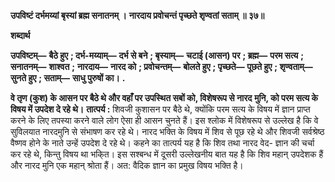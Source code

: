 **उपविष्टं दर्भमय्यां बृस्यां ब्रह्म सनातनम् ।** **नारदाय प्रवोचन्तं पृच्छते शृण्वतां सताम् ॥ ३७॥** 

**शब्दार्थ** 

**उपविष्टम्—** **बैठे हुए** **; दर्भ-मय्याम्—** **दर्भ से बने** **; बृस्याम्—** **चटाई (आसन) पर** **; ब्रह्म—** **परम सत्य** **; सनातनम्—** **शाश्वत** **;** **नारदाय—** **नारद को** **; प्रवोचन्तम्—** **बोलते हुए** **; पृच्छते—** **पूछते हुए** **; शृण्वताम्—** **सुनते हुए** **; सताम्—** **साधु पुरुषों का।** **.** 

**वे तृण (कुश) के आसन पर बैठे थे और वहाँ पर उपस्थित सबों को, विशेषरूप से नारद** **मुनि, को परम सत्य के विषय में उपदेश दे रहे थे।** **तात्पर्य :** शिवजी कुशासन पर बैठे थे, क्योंकि परम सत्य के विषय में ज्ञान प्राप्त करने के लिए तपस्या करने वाले लोग ऐसा ही आसन चुनते हैं। इस श्लोक में विशेषरूप से उल्लेख है कि वे सुविलयात नारदमुनि से संभाषण कर रहे थे। नारद भक्ति के विषय में शिव से पूछ रहे थे और शिवजी सर्वश्रेष्ठ वैष्णव होने के नाते उन्हें उपदेश दे रहे थे। कहने का तात्पर्य यह है कि शिव तथा नारद वेद- ज्ञान की चर्चा कर रहे थे, किन्तु विषय था भकि्त। इस सश्बन्ध में दूसरी उल्लेखनीय बात यह है कि शिव महान् उपदेशक हैं और नारद मुनि एक महान् श्रोता हैं। अत: वैदिक ज्ञान का प्रमुख विषय भक्ति है।  